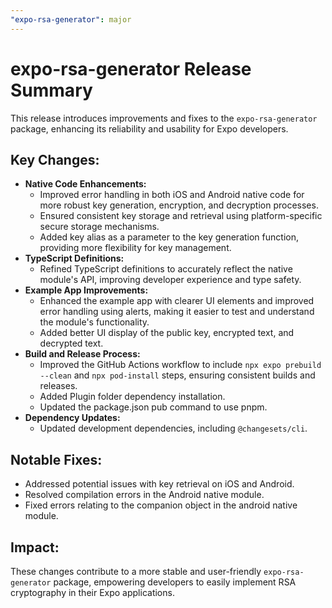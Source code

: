 ```yaml
---
"expo-rsa-generator": major
---
```


# expo-rsa-generator Release Summary

This release introduces improvements and fixes to the `expo-rsa-generator` package, enhancing its reliability and usability for Expo developers.

## Key Changes:

* **Native Code Enhancements:**
    * Improved error handling in both iOS and Android native code for more robust key generation, encryption, and decryption processes.
    * Ensured consistent key storage and retrieval using platform-specific secure storage mechanisms.
    * Added key alias as a parameter to the key generation function, providing more flexibility for key management.
* **TypeScript Definitions:**
    * Refined TypeScript definitions to accurately reflect the native module's API, improving developer experience and type safety.
* **Example App Improvements:**
    * Enhanced the example app with clearer UI elements and improved error handling using alerts, making it easier to test and understand the module's functionality.
    * Added better UI display of the public key, encrypted text, and decrypted text.
* **Build and Release Process:**
    * Improved the GitHub Actions workflow to include `npx expo prebuild --clean` and `npx pod-install` steps, ensuring consistent builds and releases.
    * Added Plugin folder dependency installation.
    * Updated the package.json pub command to use pnpm.
* **Dependency Updates:**
    * Updated development dependencies, including `@changesets/cli`.

## Notable Fixes:

* Addressed potential issues with key retrieval on iOS and Android.
* Resolved compilation errors in the Android native module.
* Fixed errors relating to the companion object in the android native module.

## Impact:

These changes contribute to a more stable and user-friendly `expo-rsa-generator` package, empowering developers to easily implement RSA cryptography in their Expo applications.
